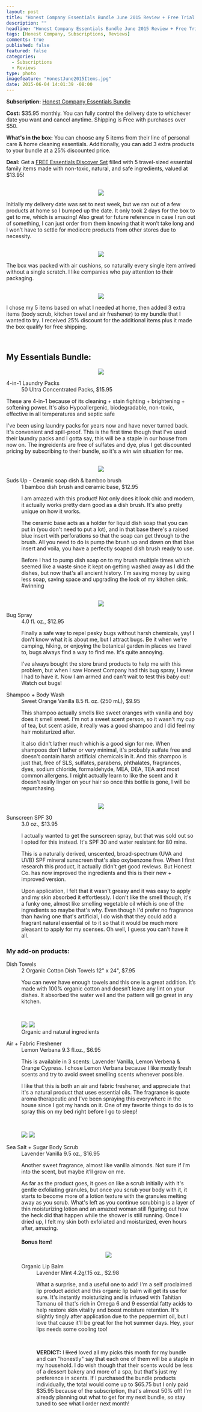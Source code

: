```yaml
---
layout: post
title: "Honest Company Essentials Bundle June 2015 Review + Free Trial Box!"
description: ""
headline: "Honest Company Essentials Bundle June 2015 Review + Free Trial Box!"
tags: [Honest Company, Subscriptions, Reviews]
comments: true
published: false
featured: false
categories: 
  - Subscriptions
  - Reviews
type: photo
imagefeature: "HonestJune2015Items.jpg"
date: 2015-06-04 14:01:39 -08:00
---
```


<p><b>Subscription:</b> <a href="http://www.honest.com/refer_to/792187">Honest Company Essentials Bundle</a></p>
<p><b>Cost:</b> $35.95 monthly. You can fully control the delivery date to whichever date you want and cancel anytime. Shipping is Free with purchases over $50.</p>
<p><b>What's in the box:</b> You can choose any 5 items from their line of personal care & home cleaning essentials. Additionally, you can add 3 extra products to your bundle at a 25% discounted price.</p>
<p><b>Deal:</b> Get a <a href="http://www.honest.com/refer_to/792187">FREE Essentials Discover Set</a> filled with 5 travel-sized essential family items made with non-toxic, natural, and safe ingredients, valued at $13.95!</p>
<br>

<center><img src='/images/HonestJune2015Box.jpg'></center>
<p>Initially my delivery date was set to next week, but we ran out of a few products at home so I bumped up the date. It only took 2 days for the box to get to me, which is amazing! Also great for future reference in case I run out of something, I can just order from them knowing that it won’t take long and I won’t have to settle for mediocre products from other stores due to necessity.</p>
<br>

<center><img src='/images/HonestJune2015OpenBox.jpg'></center>
<p>The box was packed with air cushions, so naturally every single item arrived without a single scratch. I like companies who pay attention to their packaging.</p>
<br>

<center><img src='/images/HonestJune2015Items.jpg'></center>
<p>I chose my 5 items based on what I needed at home, then added 3 extra items (body scrub, kitchen towel and air freshener) to my bundle that I wanted to try. I received 25% discount for the additional items plus it made the box qualify for free shipping.</p>
<br>

## My Essentials Bundle:

<center><img src='/images/HonestJune2015LaundryPacks.jpg'></center>
<DL>
<DT>4-in-1 Laundry Packs</DT>
<DD>50 Ultra Concentrated Packs, $15.95</DD>
<p>These are 4-in-1 because of its cleaning + stain fighting + brightening + softening power. It's also Hypoallergenic, biodegradable, non-toxic, effective in all temperatures and septic safe</p>
<p>I've been using laundry packs for years now and have never turned back. It's convenient and spill-proof. This is the first time though that I've used their laundry packs and I gotta say, this will be a staple in our house from now on. The ingreidents are free of sulfates and dye, plus I get discounted pricing by subscribing to their bundle, so it's a win win situation for me.</p>
</DL>

<br>

<center><img src='/images/HonestJune2015DishBrush.jpg'></center>
<DL>
<DT>Suds Up - Ceramic soap dish & bamboo brush</DT>
<DD>1 bamboo dish brush and ceramic base, $12.95<DD>
<p>I am amazed with this product! Not only does it look chic and modern, it actually works pretty darn good as a dish brush. It's also pretty unique on how it works.</p>
<p>The ceramic base acts as a holder for liquid dish soap that you can put in (you don't need to put a lot), and in that base there's a raised blue insert with perforations so that the soap can get through to the brush. All you need to do is pump the brush up and down on that blue insert and voila, you have a perfectly soaped dish brush ready to use.</p>
<p>Before I had to pump dish soap on to my brush multiple times which seemed like a waste since it kept on getting washed away as I did the dishes, but now that's all ancient history. I'm saving money by using less soap, saving space and upgrading the look of my kitchen sink. #winning</p>
</DL>

<br>

<center><img src='/images/HonestJune2015BugSprayShampoo.jpg'></center>
<DL>
<DT>Bug Spray</DT>
<DD>4.0 fl. oz., $12.95<DD>
<p>Finally a safe way to repel pesky bugs without harsh chemicals, yay! I don't know what it is about me, but I attract bugs. Be it when we're camping, hiking, or enjoying the botanical garden in places we travel to, bugs always find a way to find me. It's quite annoying.</p>
<p>I've always bought the store brand products to help me with this problem, but when I saw Honest Company had this bug spray, I knew I had to have it. Now I am armed and can't wait to test this baby out! Watch out bugs!</p>
</DL>
<DL>
<DT>Shampoo + Body Wash</DT>
<DD>Sweet Orange Vanilla 8.5 fl. oz. (250 mL), $9.95<DD>
<p>This shampoo actually smells like sweet oranges with vanilla and boy does it smell sweet. I'm not a sweet scent person, so it wasn't my cup of tea, but scent aside, it really was a good shampoo and I did feel my hair moisturized after.</p>
<p>It also didn't lather much which is a good sign for me. When shampoos don't lather or very minimal, it's probably sulfate free and doesn't contain harsh artificial chemicals in it. And this shampoo is just that, free of SLS, sulfates, parabens, phthalates, fragrances, dyes, sodium chloride, formaldehyde, MEA, DEA, TEA and most common allergens. I might actually learn to like the scent and it doesn't really linger on your hair so once this bottle is gone, I will be repurchasing.</p>
</DL>

<br>

<center><img src='/images/HonestJune2015SunscreenTowel.jpg'></center>
<DL>
<DT>Sunscreen SPF 30</DT>
<DD>3.0 oz., $13.95<DD>
<p>I actually wanted to get the sunscreen spray, but that was sold out so I opted for this instead. It's SPF 30 and water resistant for 80 mins.</p>
<p>This is a naturally derived, unscented, broad-spectrum (UVA and UVB) SPF mineral sunscreen that's also oxybenzone free. When I first research this product, it actually didn't get good reviews. But Honest Co. has now improved the ingredients and this is their new + improved version.</p>
<p>Upon application, I felt that it wasn't greasy and it was easy to apply and my skin absorbed it effortlessly. I don't like the smell though, it's a funky one, almost like smelling vegetable oil which is one of the ingredients so maybe that's why. Even though I'd prefer no fragrance than having one that's artificial, I do wish that they could add a fragrant natural essential oil to it so that it would be much more pleasant to apply for my scenses. Oh well, I guess you can't have it all.</p>
</DL>

### My add-on products:

<DL>
<DT>Dish Towels</DT>
<DD>2 Organic Cotton Dish Towels 12" x 24", $7.95<DD>
<p>You can never have enough towels and this one is a great addition. It’s made with 100% organic cotton and doesn’t leave any lint on your dishes. It absorbed the water well and the pattern will go great in any kitchen.</p>
</DL>

<br>

<figure class="half">
  <img src='/images/HonestJune2015AirFreshener.jpg'>
  <img src='/images/HonestJune2015AirFreshener2.jpg'>
  <figcaption>Organic and natural ingredients</figcaption>
</figure>

<DL>
<DT>Air + Fabric Freshener</DT>
<DD>Lemon Verbana 9.3 fl.oz., $6.95<DD>
<p>This is available in 3 scents: Lavender Vanilla, Lemon Verbena & Orange Cypress. I chose Lemon Verbana because I like mostly fresh scents and try to avoid sweet smelling scents whenever possible.</p>
<p>I like that this is both an air and fabric freshener, and appreciate that it's a natural product that uses essential oils. The fragrance is quote aroma therapeutic and I've been spraying this everywhere in the house since I got my hands on it. One of my favorite things to do is to spray this on my bed right before I go to sleep!</p>
</DL>

<br>

<figure class="half">
  <img src='/images/HonestJune2015Scrub.jpg'>
  <img src='/images/HonestJune2015Scrub2.jpg'>
</figure>

<DL>
<DT>Sea Salt + Sugar Body Scrub</DT>
<DD>Lavender Vanilla 9.5 oz., $16.95<DD>
<p>Another sweet fragrance, almost like vanilla almonds. Not sure if I’m into the scent, but maybe it’ll grow on me.</p>
<p>As far as the product goes, it goes on like a scrub initially with it's gentle exfoliating granules, but once you scrub your body with it, it starts to become more of a lotion texture with the granules melting away as you scrub. What's left as you continue scrubbing is a layer of thin moisturizing lotion and an amazed woman still figuring out how the heck did that happen while the shower is still running. Once I dried up, I felt my skin both exfoliated and moisturized, even hours after, amazing.</p>

#### Bonus Item!

<center><img src='/images/HonestJune2015LipBalm.jpg'></center>
<DL>
<DT>Organic Lip Balm</DT>
<DD>Lavender Mint 4.2g/.15 oz., $2.98<DD>
<p>What a surprise, and a useful one to add! I'm a self proclaimed lip product addict and this organic lip balm will get its use for sure. It's instantly moisturizing and is infused with Tahitian Tamanu oil that's rich in Omega 6 and 9 essential fatty acids to help restore skin vitality and boost moisture retention. It's slightly tingly after application due to the peppermint oil, but I love that cause it'll be great for the hot summer days. Hey, your lips needs some cooling too!</p>

<br>

<p><b>VERDICT:</b> I <strike>liked</strike> loved all my picks this month for my bundle and can "honestly" say that each one of them will be a staple in my household. I do wish though that their scents would be less of a dessert bakery and more of a spa, but that's just my preference in scents. If I purchased the bundle products individually, the total would come up to $65.75 but I only paid $35.95 because of the subscription, that's almost 50% off! I'm already planning out what to get for my next bundle, so stay tuned to see what I order next month!</p>
